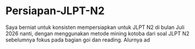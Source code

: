 # Persiapan-JLPT-N2
Saya berniat untuk konsisten mempersiapkan untuk JLPT N2 di bulan Juli 2026 nanti, dengan menggunakan metode mining kotoba dari soal JLPT N2 sebelumnya fokus pada bagian goi dan reading. Alurnya ad
